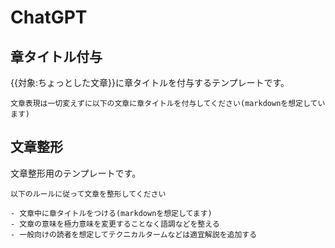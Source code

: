 # ChatGPT

## 章タイトル付与

{{対象:ちょっとした文章}}に章タイトルを付与するテンプレートです。

```
文章表現は一切変えずに以下の文章に章タイトルを付与してください(markdownを想定しています)
```

## 文章整形

文章整形用のテンプレートです。

```
以下のルールに従って文章を整形してください

- 文章中に章タイトルをつける(markdownを想定してます)
- 文章の意味を極力意味を変更することなく語調などを整える
- 一般向けの読者を想定してテクニカルタームなどは適宜解説を追加する
```
